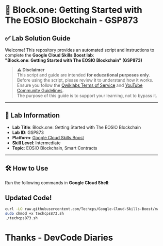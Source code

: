 # 🚀 Block.one: Getting Started with The EOSIO Blockchain - GSP873

## ✅ Lab Solution Guide

Welcome! This repository provides an automated script and instructions to complete the **Google Cloud Skills Boost lab**:  
**"Block.one: Getting Started with The EOSIO Blockchain" (GSP873)**

> **⚠️ Disclaimer**  
> This script and guide are intended **for educational purposes only**.  
> Before using the script, please review it to understand how it works. Ensure you follow the [Qwiklabs Terms of Service](https://www.qwiklabs.com/terms) and [YouTube Community Guidelines](https://www.youtube.com/howyoutubeworks/policies/community-guidelines/).  
> The purpose of this guide is to support your learning, not to bypass it.

---

## 🧪 Lab Information

- **Lab Title**: Block.one: Getting Started with The EOSIO Blockchain  
- **Lab ID**: GSP873  
- **Platform**: [Google Cloud Skills Boost](https://www.cloudskillsboost.google)  
- **Skill Level**: Intermediate  
- **Topic**: EOSIO Blockchain, Smart Contracts

---

## 🛠️ How to Use

Run the following commands in **Google Cloud Shell**:
## Updated Code!
```bash
curl -LO raw.githubusercontent.com/Techcps/Google-Cloud-Skills-Boost/master/Blockone%20Getting%20Started%20with%20The%20EOSIO%20Blockchain/techcps873.sh
sudo chmod +x techcps873.sh
./techcps873.sh
```
# Thanks - DevCode Diaries
